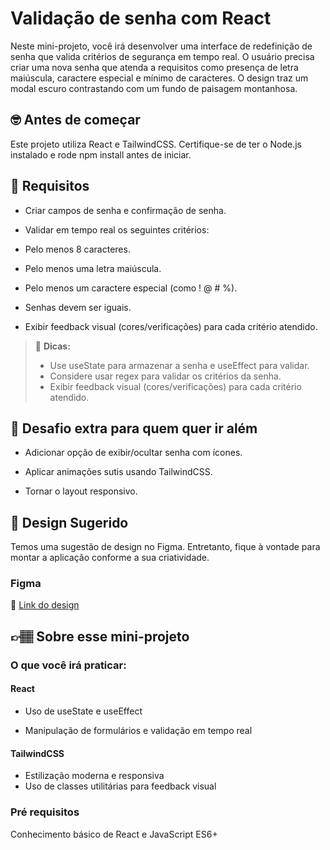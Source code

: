 # Validação de senha com React

Neste mini-projeto, você irá desenvolver uma interface de redefinição de senha que valida critérios de segurança em tempo real. O usuário precisa criar uma nova senha que atenda a requisitos como presença de letra maiúscula, caractere especial e mínimo de caracteres. O design traz um modal escuro contrastando com um fundo de paisagem montanhosa.


## 🤓 Antes de começar

Este projeto utiliza React e TailwindCSS. Certifique-se de ter o Node.js instalado e rode npm install antes de iniciar.


## 🔨 Requisitos

- Criar campos de senha e confirmação de senha.

- Validar em tempo real os seguintes critérios:

- Pelo menos 8 caracteres.

- Pelo menos uma letra maiúscula.

- Pelo menos um caractere especial (como ! @ # %).

- Senhas devem ser iguais.

- Exibir feedback visual (cores/verificações) para cada critério atendido.

> 👀 **Dicas:**
> - Use useState para armazenar a senha e useEffect para validar.
> - Considere usar regex para validar os critérios da senha.
> - Exibir feedback visual (cores/verificações) para cada critério atendido.

## 🔨 Desafio extra para quem quer ir além

- Adicionar opção de exibir/ocultar senha com ícones.

- Aplicar animações sutis usando TailwindCSS.

- Tornar o layout responsivo.

## 🎨 Design Sugerido

Temos uma sugestão de design no Figma. Entretanto, fique à vontade para montar a aplicação conforme a sua criatividade.

### Figma

🔗 [Link do design](https://www.figma.com/community/file/1499204696848493822)

## 👉🏽 Sobre esse mini-projeto

### O que você irá praticar:


#### React

- Uso de useState e useEffect

- Manipulação de formulários e validação em tempo real

#### TailwindCSS

- Estilização moderna e responsiva
- Uso de classes utilitárias para feedback visual

### Pré requisitos

Conhecimento básico de React e JavaScript ES6+
